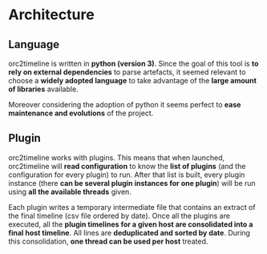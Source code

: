 # Architecture

## Language

orc2timeline is written in **python (version 3)**. Since the goal of this tool is **to rely on external dependencies** to parse artefacts, it seemed relevant to choose a **widely adopted language** to take advantage of the **large amount of libraries** available.

Moreover considering the adoption of python it seems perfect to **ease maintenance and evolutions** of the project.

## Plugin

orc2timeline works with plugins. This means that when launched, orc2timeline will **read configuration** to know the **list of plugins** (and the configuration for every plugin) to run. After that list is built, every plugin instance (there **can be several plugin instances for one plugin**) will be run using **all the available threads** given.

Each plugin writes a temporary intermediate file that contains an extract of the final timeline (csv file ordered by date). Once all the plugins are executed, all the **plugin timelines for a given host are consolidated into a final host timeline**. All lines are **deduplicated and sorted by date**. During this consolidation, **one thread can be used per host** treated.
